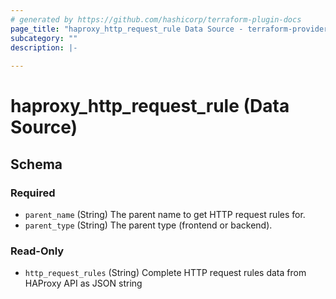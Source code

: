 ```yaml
---
# generated by https://github.com/hashicorp/terraform-plugin-docs
page_title: "haproxy_http_request_rule Data Source - terraform-provider-haproxy"
subcategory: ""
description: |-
  
---
```


# haproxy_http_request_rule (Data Source)





<!-- schema generated by tfplugindocs -->
## Schema

### Required

- `parent_name` (String) The parent name to get HTTP request rules for.
- `parent_type` (String) The parent type (frontend or backend).

### Read-Only

- `http_request_rules` (String) Complete HTTP request rules data from HAProxy API as JSON string
